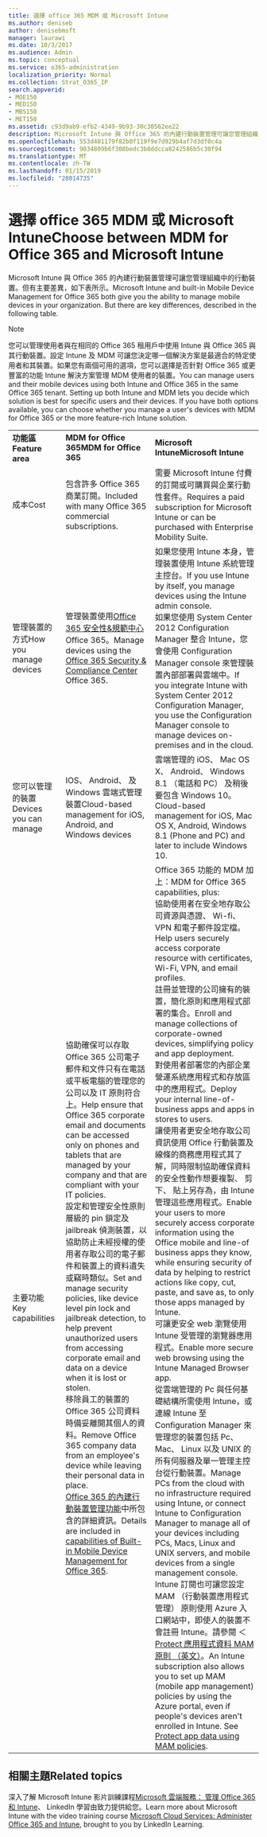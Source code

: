 ```yaml
---
title: 選擇 office 365 MDM 或 Microsoft Intune
ms.author: deniseb
author: denisebmsft
manager: laurawi
ms.date: 10/3/2017
ms.audience: Admin
ms.topic: conceptual
ms.service: o365-administration
localization_priority: Normal
ms.collection: Strat_O365_IP
search.appverid:
- MOE150
- MED150
- MBS150
- MET150
ms.assetid: c93d9ab9-efb2-4349-9b93-30c30562ee22
description: Microsoft Intune 與 Office 365 的內建行動裝置管理可讓您管理組織中的行動裝置。但此主題中所述的主要差異。
ms.openlocfilehash: 553d401179f82b0f119f9e7d929b4af7d3df0c4a
ms.sourcegitcommit: 9034809b6f308bedc3b8ddcca8242586b5c30f94
ms.translationtype: MT
ms.contentlocale: zh-TW
ms.lasthandoff: 01/15/2019
ms.locfileid: "28014735"
---
```

# <a name="choose-between-mdm-for-office-365-and-microsoft-intune"></a><span data-ttu-id="0573b-104">選擇 office 365 MDM 或 Microsoft Intune</span><span class="sxs-lookup"><span data-stu-id="0573b-104">Choose between MDM for Office 365 and Microsoft Intune</span></span>

<span data-ttu-id="0573b-p102">Microsoft Intune 與 Office 365 的內建行動裝置管理可讓您管理組織中的行動裝置。但有主要差異，如下表所示。</span><span class="sxs-lookup"><span data-stu-id="0573b-p102">Microsoft Intune and built-in Mobile Device Management for Office 365 both give you the ability to manage mobile devices in your organization. But there are key differences, described in the following table.</span></span>
  
> [!NOTE]
> <span data-ttu-id="0573b-p103">您可以管理使用者與在相同的 Office 365 租用戶中使用 Intune 與 Office 365 與其行動裝置。設定 Intune 及 MDM 可讓您決定哪一個解決方案是最適合的特定使用者和其裝置。如果您有兩個可用的選項，您可以選擇是否針對 Office 365 或更豐富的功能 Intune 解決方案管理 MDM 使用者的裝置。</span><span class="sxs-lookup"><span data-stu-id="0573b-p103">You can manage users and their mobile devices using both Intune and Office 365 in the same Office 365 tenant. Setting up both Intune and MDM lets you decide which solution is best for specific users and their devices. If you have both options available, you can choose whether you manage a user's devices with MDM for Office 365 or the more feature-rich Intune solution.</span></span> 
  
||||
|:-----|:-----|:-----|
|<span data-ttu-id="0573b-110">**功能區**</span><span class="sxs-lookup"><span data-stu-id="0573b-110">**Feature area**</span></span> <br/> |<span data-ttu-id="0573b-111">**MDM for Office 365**</span><span class="sxs-lookup"><span data-stu-id="0573b-111">**MDM for Office 365**</span></span> <br/> |<span data-ttu-id="0573b-112">**Microsoft Intune**</span><span class="sxs-lookup"><span data-stu-id="0573b-112">**Microsoft Intune**</span></span> <br/> |
|<span data-ttu-id="0573b-113">成本</span><span class="sxs-lookup"><span data-stu-id="0573b-113">Cost</span></span>  <br/> |<span data-ttu-id="0573b-114">包含許多 Office 365 商業訂閱。</span><span class="sxs-lookup"><span data-stu-id="0573b-114">Included with many Office 365 commercial subscriptions.</span></span>  <br/> |<span data-ttu-id="0573b-115">需要 Microsoft Intune 付費的訂閱或可購買與企業行動性套件。</span><span class="sxs-lookup"><span data-stu-id="0573b-115">Requires a paid subscription for Microsoft Intune or can be purchased with Enterprise Mobility Suite.</span></span>  <br/> |
|<span data-ttu-id="0573b-116">管理裝置的方式</span><span class="sxs-lookup"><span data-stu-id="0573b-116">How you manage devices</span></span>  <br/> |<span data-ttu-id="0573b-117">管理裝置使用[Office 365 安全性&amp;規範中心](https://protection.office.com)Office 365。</span><span class="sxs-lookup"><span data-stu-id="0573b-117">Manage devices using the [Office 365 Security &amp; Compliance Center](https://protection.office.com) Office 365.</span></span>  <br/> |<span data-ttu-id="0573b-118">如果您使用 Intune 本身，管理裝置使用 Intune 系統管理主控台。</span><span class="sxs-lookup"><span data-stu-id="0573b-118">If you use Intune by itself, you manage devices using the Intune admin console.</span></span>  <br/> <span data-ttu-id="0573b-119">如果您使用 System Center 2012 Configuration Manager 整合 Intune，您會使用 Configuration Manager console 來管理裝置內部部署與雲端中。</span><span class="sxs-lookup"><span data-stu-id="0573b-119">If you integrate Intune with System Center 2012 Configuration Manager, you use the Configuration Manager console to manage devices on-premises and in the cloud.</span></span>  <br/> |
|<span data-ttu-id="0573b-120">您可以管理的裝置</span><span class="sxs-lookup"><span data-stu-id="0573b-120">Devices you can manage</span></span>  <br/> |<span data-ttu-id="0573b-121">IOS、 Android、 及 Windows 雲端式管理裝置</span><span class="sxs-lookup"><span data-stu-id="0573b-121">Cloud-based management for iOS, Android, and Windows devices</span></span>  <br/> |<span data-ttu-id="0573b-122">雲端管理的 iOS、 Mac OS X、 Android、 Windows 8.1 （電話和 PC） 及稍後要包含 Windows 10。</span><span class="sxs-lookup"><span data-stu-id="0573b-122">Cloud-based management for iOS, Mac OS X, Android, Windows 8.1 (Phone and PC) and later to include Windows 10.</span></span> <br/> |
|<span data-ttu-id="0573b-123">主要功能</span><span class="sxs-lookup"><span data-stu-id="0573b-123">Key capabilities</span></span>  <br/> |<span data-ttu-id="0573b-124">協助確保可以存取 Office 365 公司電子郵件和文件只有在電話或平板電腦的管理您的公司以及 IT 原則符合上。</span><span class="sxs-lookup"><span data-stu-id="0573b-124">Help ensure that Office 365 corporate email and documents can be accessed only on phones and tablets that are managed by your company and that are compliant with your IT policies.</span></span>  <br/> <span data-ttu-id="0573b-125">設定和管理安全性原則層級的 pin 鎖定及 jailbreak 偵測裝置，以協助防止未經授權的使用者存取公司的電子郵件和裝置上的資料遺失或竊時類似。</span><span class="sxs-lookup"><span data-stu-id="0573b-125">Set and manage security policies, like device level pin lock and jailbreak detection, to help prevent unauthorized users from accessing corporate email and data on a device when it is lost or stolen.</span></span>  <br/> <span data-ttu-id="0573b-126">移除員工的裝置的 Office 365 公司資料時備妥離開其個人的資料。</span><span class="sxs-lookup"><span data-stu-id="0573b-126">Remove Office 365 company data from an employee's device while leaving their personal data in place.</span></span>  <br/> <span data-ttu-id="0573b-127">[Office 365 的內建行動裝置管理功能](https://support.office.com/article/a1da44e5-7475-4992-be91-9ccec25905b0)中所包含的詳細資訊。</span><span class="sxs-lookup"><span data-stu-id="0573b-127">Details are included in [capabilities of Built-in Mobile Device Management for Office 365](https://support.office.com/article/a1da44e5-7475-4992-be91-9ccec25905b0).</span></span>  <br/> |<span data-ttu-id="0573b-128">Office 365 功能的 MDM 加上：</span><span class="sxs-lookup"><span data-stu-id="0573b-128">MDM for Office 365 capabilities, plus:</span></span>  <br/> <span data-ttu-id="0573b-129">協助使用者在安全地存取公司資源與憑證、 Wi-fi、 VPN 和電子郵件設定檔。</span><span class="sxs-lookup"><span data-stu-id="0573b-129">Help users securely access corporate resource with certificates, Wi-Fi, VPN, and email profiles.</span></span>  <br/> <span data-ttu-id="0573b-130">註冊並管理的公司擁有的裝置，簡化原則和應用程式部署的集合。</span><span class="sxs-lookup"><span data-stu-id="0573b-130">Enroll and manage collections of corporate-owned devices, simplifying policy and app deployment.</span></span>  <br/> <span data-ttu-id="0573b-131">對使用者部署您的內部企業營運系統應用程式和存放區中的應用程式。</span><span class="sxs-lookup"><span data-stu-id="0573b-131">Deploy your internal line-of-business apps and apps in stores to users.</span></span>  <br/> <span data-ttu-id="0573b-132">讓使用者更安全地存取公司資訊使用 Office 行動裝置及線條的商務應用程式其了解，同時限制協助確保資料的安全性動作想要複製、 剪下、 貼上另存為，由 Intune 管理這些應用程式。</span><span class="sxs-lookup"><span data-stu-id="0573b-132">Enable your users to more securely access corporate information using the Office mobile and line-of business apps they know, while ensuring security of data by helping to restrict actions like copy, cut, paste, and save as, to only those apps managed by Intune.</span></span>  <br/> <span data-ttu-id="0573b-133">可讓更安全 web 瀏覽使用 Intune 受管理的瀏覽器應用程式。</span><span class="sxs-lookup"><span data-stu-id="0573b-133">Enable more secure web browsing using the Intune Managed Browser app.</span></span>  <br/> <span data-ttu-id="0573b-134">從雲端管理的 Pc 與任何基礎結構所需使用 Intune，或連線 Intune 至 Configuration Manager 來管理您的裝置包括 Pc、 Mac、 Linux 以及 UNIX 的所有伺服器及單一管理主控台從行動裝置。</span><span class="sxs-lookup"><span data-stu-id="0573b-134">Manage PCs from the cloud with no infrastructure required using Intune, or connect Intune to Configuration Manager to manage all of your devices including PCs, Macs, Linux and UNIX servers, and mobile devices from a single management console.</span></span>  <br/> <span data-ttu-id="0573b-p104">Intune 訂閱也可讓您設定 MAM （行動裝置應用程式管理） 原則使用 Azure 入口網站中，即使人的裝置不會註冊 Intune。請參閱 ＜ [Protect 應用程式資料 MAM 原則 （英文）](https://go.microsoft.com/fwlink/?LinkId=825439)。</span><span class="sxs-lookup"><span data-stu-id="0573b-p104">An Intune subscription also allows you to set up MAM (mobile app management) policies by using the Azure portal, even if people's devices aren't enrolled in Intune. See [Protect app data using MAM policies](https://go.microsoft.com/fwlink/?LinkId=825439).  </span></span><br/> |


## <a name="related-topics"></a><span data-ttu-id="0573b-137">相關主題</span><span class="sxs-lookup"><span data-stu-id="0573b-137">Related topics</span></span>
   
<span data-ttu-id="0573b-138">深入了解 Microsoft Intune 影片訓練課程[Microsoft 雲端服務： 管理 Office 365 和 Intune](https://support.office.com/article/c1224e20-3d49-4f40-99ee-fd0991880376.aspx)、 LinkedIn 學習由致力提供給您。</span><span class="sxs-lookup"><span data-stu-id="0573b-138">Learn more about Microsoft Intune with the video training course [Microsoft Cloud Services: Administer Office 365 and Intune](https://support.office.com/article/c1224e20-3d49-4f40-99ee-fd0991880376.aspx), brought to you by LinkedIn Learning.</span></span>
  

